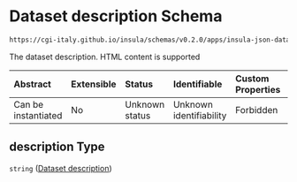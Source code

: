 # Dataset description Schema

```txt
https://cgi-italy.github.io/insula/schemas/v0.2.0/apps/insula-json-dataset.schema.json#/$defs/common/properties/description
```

The dataset description. HTML content is supported

| Abstract            | Extensible | Status         | Identifiable            | Custom Properties | Additional Properties | Access Restrictions | Defined In                                                                                               |
| :------------------ | :--------- | :------------- | :---------------------- | :---------------- | :-------------------- | :------------------ | :------------------------------------------------------------------------------------------------------- |
| Can be instantiated | No         | Unknown status | Unknown identifiability | Forbidden         | Allowed               | none                | [insula-json-dataset.schema.json\*](schemas/apps/insula-json-dataset.schema.json "open original schema") |

## description Type

`string` ([Dataset description](insula-json-dataset-defs-dataset-common-properties-properties-dataset-description.md))
